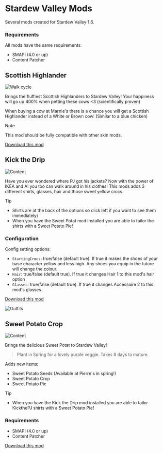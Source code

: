 
# Stardew Valley Mods
Several mods created for Stardew Valley 1.6.

### Requirements
All mods have the same requirements:
* SMAPI (4.0 or up)
* Content Patcher

## Scottish Highlander

![Walk cycle](https://github.com/animatedrice/StardewMods/blob/4beb0166eb90fe0b6bc6d7dd2a7483f2dd2f407c/%5BCP%5D%20Highland%20Cow/Walk-cycle.gif)

Brings the fluffiest Scottish Highlanders to Stardew Valley! Your happiness will go up 400% when petting these cows <3 (scientifically proven)

When buying a cow at Marnie's there is a chance you will get a Scottish Highlander instead of a White or Brown cow! (Similar to a blue chicken)

> [!NOTE]
> This mod should be fully compatible with other skin mods.


[Download this mod](https://github.com/animatedrice/StardewMods/releases/tag/s1.0.0)


## Kick the Drip

![Content](https://github.com/animatedrice/StardewMods/blob/dd1e2f1da0d5061a7ee61e3a4cea1212f151a25a/%5BCP%5D%20Kick%20the%20Drip/Added_items.png)

Have you ever wondered where PJ got his jackets? Now with the power of IKEA and AI you too can walk around in his clothes!
This mods adds 3 different shirts, glasses, hair and those sweet yellow crocs. 

> [!TIP]
> * Shirts are at the back of the options so click left if you want to see them immediately)
> * When you have the Sweet Potat mod installed you are able to tailor the shirts with a Sweet Potato Pie!

### Configuration
Config setting options:
* ```StartingCrocs```: true/false (default true). If true it makes the shoes of your base character yellow and less high. Any shoes you equip in the future will change the colour.
* ```Hair```: true/false (default true). If true it changes Hair 1 to this mod's hair option
* ```Glasses```: true/false (default true). If true it changes Accessoire 2 to this mod's glasses.

[Download this mod](https://github.com/animatedrice/StardewMods/releases/tag/v1.0.0)

![Outfits](https://github.com/animatedrice/StardewMods/blob/154705456a3658e6bb15882598731ea7191ecd83/%5BCP%5D%20Kick%20the%20Drip/Outfits.png)


## Sweet Potato Crop

![Content](https://github.com/animatedrice/StardewMods/blob/154705456a3658e6bb15882598731ea7191ecd83/%5BCP%5D%20Sweet%20Potat/Added%20items.png)

Brings the delicious Sweet Potat to Stardew Valley! 
> Plant in Spring for a lovely purple veggie. Takes 8 days to mature.

Adds new items:
* Sweet Potato Seeds (Available at Pierre's in spring!)
* Sweet Potato Crop
* Sweet Potato Pie

> [!TIP]
> * When you have the Kick the Drip mod installed you are able to tailor KickthePJ shirts with a Sweet Potato Pie!

### Requirements
* SMAPI (4.0 or up)
* Content Patcher

[Download this mod](https://github.com/animatedrice/StardewMods/releases/tag/1.0.0)
